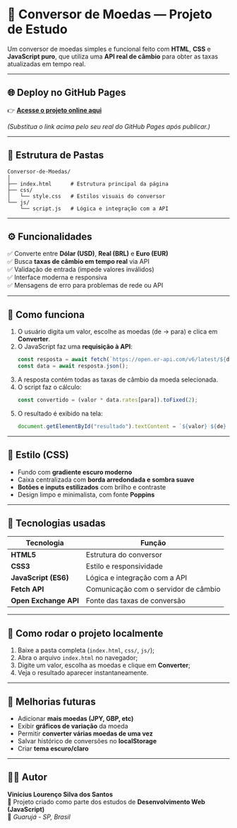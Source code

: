 # 💱 Conversor de Moedas — Projeto de Estudo

Um conversor de moedas simples e funcional feito com **HTML**, **CSS** e **JavaScript puro**, que utiliza uma **API real de câmbio** para obter as taxas atualizadas em tempo real.

---

## 🌐 Deploy no GitHub Pages

👉 **[Acesse o projeto online aqui](https://nokkxn.github.io/Conversor-moedas/)**  

*(Substitua o link acima pelo seu real do GitHub Pages após publicar.)*

---

## 📁 Estrutura de Pastas

```
Conversor-de-Moedas/
│
├── index.html      # Estrutura principal da página
├── css/
│   └── style.css   # Estilos visuais do conversor
└── js/
    └── script.js   # Lógica e integração com a API
```

---

## ⚙️ Funcionalidades

✅ Converte entre **Dólar (USD)**, **Real (BRL)** e **Euro (EUR)**  
✅ Busca **taxas de câmbio em tempo real** via API  
✅ Validação de entrada (impede valores inválidos)  
✅ Interface moderna e responsiva  
✅ Mensagens de erro para problemas de rede ou API  

---

## 🧠 Como funciona

1. O usuário digita um valor, escolhe as moedas (de → para) e clica em **Converter**.  
2. O JavaScript faz uma **requisição à API**:  
   ```js
   const resposta = await fetch(`https://open.er-api.com/v6/latest/${de}`);
   const data = await resposta.json();
   ```
3. A resposta contém todas as taxas de câmbio da moeda selecionada.  
4. O script faz o cálculo:
   ```js
   const convertido = (valor * data.rates[para]).toFixed(2);
   ```
5. O resultado é exibido na tela:
   ```js
   document.getElementById("resultado").textContent = `${valor} ${de} = ${convertido} ${para}`;
   ```

---

## 🎨 Estilo (CSS)

- Fundo com **gradiente escuro moderno**  
- Caixa centralizada com **borda arredondada e sombra suave**  
- **Botões e inputs estilizados** com brilho e contraste  
- Design limpo e minimalista, com fonte **Poppins**

---

## 🧩 Tecnologias usadas

| Tecnologia | Função |
|-------------|--------|
| **HTML5** | Estrutura do conversor |
| **CSS3** | Estilo e responsividade |
| **JavaScript (ES6)** | Lógica e integração com a API |
| **Fetch API** | Comunicação com o servidor de câmbio |
| **Open Exchange API** | Fonte das taxas de conversão |

---

## 🧰 Como rodar o projeto localmente

1. Baixe a pasta completa (`index.html`, `css/`, `js/`);  
2. Abra o arquivo `index.html` no navegador;  
3. Digite um valor, escolha as moedas e clique em **Converter**;  
4. Veja o resultado aparecer instantaneamente.

---

## 🚀 Melhorias futuras

- Adicionar **mais moedas (JPY, GBP, etc)**  
- Exibir **gráficos de variação** da moeda  
- Permitir **converter várias moedas de uma vez**  
- Salvar histórico de conversões no **localStorage**  
- Criar **tema escuro/claro**  

---

## 👨‍💻 Autor

**Vinicius Lourenço Silva dos Santos**  
💼 Projeto criado como parte dos estudos de **Desenvolvimento Web (JavaScript)**  
📍 *Guarujá - SP, Brasil*
